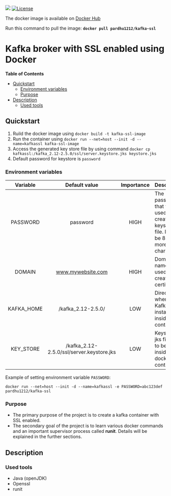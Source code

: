 ![](https://github.com/PardhuMadipalli/kafka-ssl-docker/workflows/Publish%20Docker%20image/badge.svg)    [![License](https://img.shields.io/badge/License-Apache%202.0-blue.svg)](https://opensource.org/licenses/Apache-2.0)

The docker image is available on [Docker Hub](https://hub.docker.com/r/pardhu1212/kafka-ssl)

Run this command to pull the image: **`docker pull pardhu1212/kafka-ssl`**

# Kafka broker with SSL enabled using Docker
<!-- START doctoc generated TOC please keep comment here to allow auto update -->
<!-- DON'T EDIT THIS SECTION, INSTEAD RE-RUN doctoc TO UPDATE -->
**Table of Contents**

- [Quickstart](#quickstart)
  - [Environment variables](#environment-variables)
  - [Purpose](#purpose)
- [Description](#description)
  - [Used tools](#used-tools)

<!-- END doctoc generated TOC please keep comment here to allow auto update -->

    
## Quickstart
1. Ruild the docker image using `docker build -t kafka-ssl-image`
2. Run the container using `docker run --net=host --init -d --name=kafkassl kafka-ssl-image`
3. Access the generated key store file by using command `docker cp kafkassl:/kafka_2.12-2.5.0/ssl/server.keystore.jks keystore.jks`
4. Default password for keystore is `password`

### Environment variables

| Variable   | Default value                             | Importance | Description                                                                                | 
|:----------:|:-----------------------------------------:|:----------:|:-------------------------------------------------------------------------------------------|
| PASSWORD   | password                                  | HIGH       | The password that will be used to create keystore file. Must be 8 or more characters.      |
| DOMAIN     | www.mywebsite.com                         | HIGH       | Domain name to be used while creating the certificate.                                     |
| KAFKA_HOME | /kafka_2.12-2.5.0/                        | LOW        | Directory where Kafka is installed inside the container.                                   |
| KEY_STORE  | /kafka_2.12-2.5.0/ssl/server.keystore.jks | LOW        | Keystore jks file path to be used inside docker container.                                 | 


Example of setting environment variable `PASSWORD`: 
```
docker run --net=host --init -d --name=kafkassl -e PASSWORD=abc123def pardhu1212/kafka-ssl
```


### Purpose
- The primary purpose of the project is to create a kafka container with SSL enabled.
- The secondary goal of the project is to learn various docker commands and an important supervisor process called **runit**. Details will be explained in the further sections.

## Description

### Used tools 

- Java (openJDK)
- Openssl
- runit

